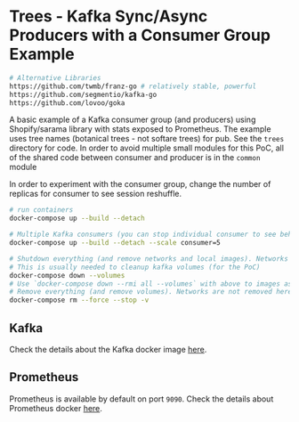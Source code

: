 # Trees - Kafka Sync/Async Producers with a Consumer Group Example

```sh
# Alternative Libraries
https://github.com/twmb/franz-go # relatively stable, powerful
https://github.com/segmentio/kafka-go
https://github.com/lovoo/goka
```


A basic example of a Kafka consumer group (and producers) using Shopify/sarama library with stats exposed to Prometheus. The example uses tree names (botanical trees - not softare trees) for pub.
See the `trees` directory for code. In order to avoid multiple small modules for this PoC, all of the shared code between consumer and producer is in the `common` module

In order to experiment with the consumer group, change the number of replicas for consumer to see session reshuffle.

```sh
# run containers
docker-compose up --build --detach

# Multiple Kafka consumers (you can stop individual consumer to see behaviour of others)
docker-compose up --build --detach --scale consumer=5

# Shutdown everything (and remove networks and local images). Networks are removed in this.
# This is usually needed to cleanup kafka volumes (for the PoC)
docker-compose down --volumes
# Use `docker-compose down --rmi all --volumes` with above to images as well
# Remove everything (and remove volumes). Networks are not removed here.
docker-compose rm --force --stop -v

```

## Kafka

Check the details about the Kafka docker image [here](https://github.com/wurstmeister/kafka-docker).


## Prometheus

Prometheus is available by default on port `9090`. Check the details about Prometheus docker [here](https://hub.docker.com/r/prom/prometheus).
